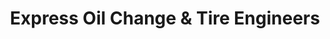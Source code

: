 ---
title: "Express Oil Change & Tire Engineers"
url: /lakeland/express-oil-change-and-tire-engineers/
shop: tyres
---